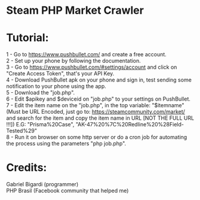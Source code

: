# Steam PHP Market Crawler
  
# Tutorial:
1 - Go to https://www.pushbullet.com/ and create a free account.  
2 - Set up your phone by following the documentation.  
3 - Go to https://www.pushbullet.com/#settings/account and click on "Create Access Token", that's your API Key.  
4 - Download PushBullet apk on your phone and sign in, test sending some notification to your phone using the app.  
5 - Download the "job.php".  
6 - Edit $apikey and $deviceid on "job.php" to your settings on PushBullet.  
7 - Edit the item name on the "job.php", in the top variable: "$itemname" (Must be URL Encoded, just go to: https://steamcommunity.com/market/ and search for the item and copy the item name in URL [NOT THE FULL URL !!!]) E.G: "Prisma%20Case", "AK-47%20%7C%20Redline%20%28Field-Tested%29"  
8 - Run it on browser on some http server or do a cron job for automating the process using the parameters "php job.php".  
  
# Credits:
Gabriel Bigardi (programmer)  
PHP Brasil (Facebook community that helped me)
